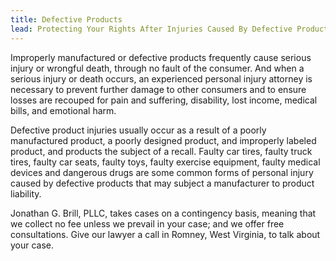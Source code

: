 ```yaml
---
title: Defective Products
lead: Protecting Your Rights After Injuries Caused By Defective Products
---
```


Improperly manufactured or defective products frequently cause serious injury or wrongful death, through no fault of the consumer. And when a serious injury or death occurs, an experienced personal injury attorney is necessary to prevent further damage to other consumers and to ensure losses are recouped for pain and suffering, disability, lost income, medical bills, and emotional harm.

Defective product injuries usually occur as a result of a poorly manufactured product, a poorly designed product, and improperly labeled product, and products the subject of a recall. Faulty car tires, faulty truck tires, faulty car seats, faulty toys, faulty exercise equipment, faulty medical devices and dangerous drugs are some common forms of personal injury caused by defective products that may subject a manufacturer to product liability.

Jonathan G. Brill, PLLC, takes cases on a contingency basis, meaning that we collect no fee unless we prevail in your case; and we offer free consultations. Give our lawyer a call in Romney, West Virginia, to talk about your case.